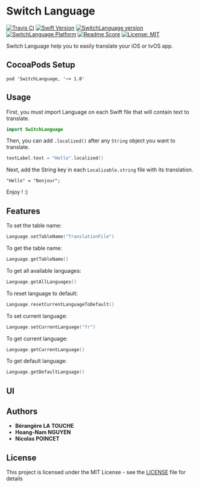 # Switch Language

[![Travis CI](https://travis-ci.org/NicolasPoincet/SwitchLanguage.svg?branch=master)](https://travis-ci.org/NicolasPoincet/SwitchLanguage) [![Swift Version](https://img.shields.io/badge/swift-4.0-orange.svg?style=flat)](https://developer.apple.com/swift/) [![SwitchLanguage version](https://cocoapod-badges.herokuapp.com/v/SwitchLanguage/badge.png)](https://cocoapods.org/pods/SwitchLanguage) [![SwitchLanguage Platform](https://cocoapod-badges.herokuapp.com/p/SwitchLanguage/badge.svg)](https://cocoapods.org/pods/SwitchLanguage) [![Readme Score](http://readme-score-api.herokuapp.com/score.svg?url=https://github.com/nicolaspoincet/switchlanguage)](http://clayallsopp.github.io/readme-score?url=https://github.com/nicolaspoincet/switchlanguage) [![License: MIT](https://img.shields.io/badge/License-MIT-blue.svg)](https://opensource.org/licenses/MIT)

Switch Language help you to easily translate your iOS or tvOS app.

## CocoaPods Setup

```
pod 'SwitchLanguage, '~> 1.0'
```

## Usage

First, you must import Language on each Swift file that will contain text to translate.
```swift
import SwitchLanguage
```

Then, you can add `.localized()` after any `String` object you want to translate.
```swift
textLabel.text = "Hello".localized()
```

Next, add the String key in each `Localizable.string` file with its translation.
```
"Hello" = "Bonjour";
```

Enjoy ! :)

## Features

To set the table name:
```swift
Language.setTableName("TranslationFile")
```

To get the table name:
```swift
Language.getTableName()
```

To get all available languages:
```swift
Language.getAllLanguages()
```

To reset language to default:
```swift
Language.resetCurrentLanguageToDefault()
```

To set current language:
```swift
Language.setCurrentLanguage("fr")
```

To get current language:
```swift
Language.getCurrentLanguage()
```

To get default language:
```swift
Language.getDefaultLanguage()
```

## UI



## Authors

* **Bérangère LA TOUCHE**
* **Hoang-Nam NGUYEN**
* **Nicolas POINCET**

## License

This project is licensed under the MIT License - see the [LICENSE](LICENSE) file for details
